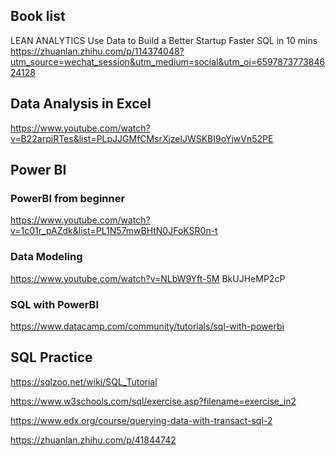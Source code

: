 ## Book list 
LEAN ANALYTICS Use Data to Build a Better Startup Faster 
SQL in 10 mins
https://zhuanlan.zhihu.com/p/114374048?utm_source=wechat_session&utm_medium=social&utm_oi=659787377384624128

## Data Analysis in Excel
https://www.youtube.com/watch?v=B22arpiRTes&list=PLpJJGMfCMsrXjzelJWSKBI9oYjwVn52PE

## Power BI
### PowerBI from beginner
https://www.youtube.com/watch?v=1c01r_pAZdk&list=PL1N57mwBHtN0JFoKSR0n-t
### Data Modeling
https://www.youtube.com/watch?v=NLbW9Yft-5M
BkUJHeMP2cP
### SQL with PowerBI
https://www.datacamp.com/community/tutorials/sql-with-powerbi

## SQL Practice
https://sqlzoo.net/wiki/SQL_Tutorial

https://www.w3schools.com/sql/exercise.asp?filename=exercise_in2

https://www.edx.org/course/querying-data-with-transact-sql-2

https://zhuanlan.zhihu.com/p/41844742
